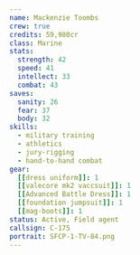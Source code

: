 ```yaml
---
name: Mackenzie Toombs
crew: true
credits: 59,980cr
class: Marine
stats:
  strength: 42
  speed: 41
  intellect: 33
  combat: 43
saves:
  sanity: 26
  fear: 37
  body: 32
skills:
  - military training
  - athletics
  - jury-rigging
  - hand-to-hand combat
gear:
  [[dress uniform]]: 1
  [[valecore mk2 vaccsuit]]: 1
  [[Advanced Battle Dress]]: 1
  [[foundation jumpsuit]]: 1
  [[mag-boots]]: 1
status: Active, Field agent
callsign: C-175
portrait: SFCP-1-TV-84.png
---
```


